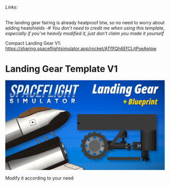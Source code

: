 ###### Links:
The landing gear fairing is already heatproof btw, so no need to worry about adding heatshields
-# *You don’t need to credit me when using this template, especially if you’ve heavily modified it, just don’t claim you made it yourself*

Compact Landing Gear V1: https://sharing.spaceflightsimulator.app/rocket/ATflfQh6EfCLjtPseAeipw


# Landing Gear Template V1

![Thumbnail](../../assets/Thumbnail13.png)

Modify it according to your need
